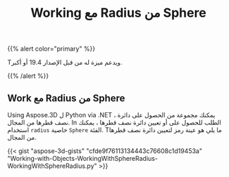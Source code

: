 ﻿---
title: Working مع Radius من Sphere
type: docs
weight: 110
url: /ar/python-net/working-with-radius-of-sphere/
description: Using Aspose.3D ل Python via .NET ، يمكنك مجموعة من الحصول على دائرة نصف قطرها من المجال. In الطلب للحصول على أو تعيين دائرة نصف قطرها ، يمكنك استخدام خاصية adiadius من فئة Sphere. Tما يلي هو عينة رمز لتعيين دائرة نصف قطرها من المجال.
---
{{% alert color="primary" %}} 

Tويدعم ميزة له من قبل الإصدار 19.4 أو أكبر.

{{% /alert %}} 
## **Work مع Radius من Sphere**
Using Aspose.3D ل Python via .NET ، يمكنك مجموعة من الحصول على دائرة نصف قطرها من المجال. In الطلب للحصول على أو تعيين دائرة نصف قطرها ، يمكنك استخدام `radius` خاصية `Sphere` الفئة. Tما يلي هو عينة رمز لتعيين دائرة نصف قطرها من المجال.

{{< gist "aspose-3d-gists" "cfde9f76113134443c76608c1d19453a" "Working-with-Objects-WorkingWithSphereRadius-WorkingWithSphereRadius.py" >}}
